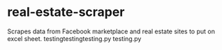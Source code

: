 # real-estate-scraper
Scrapes data from Facebook marketplace and real estate sites to put on excel sheet. 
testingtestingtesting.py
testing.py

